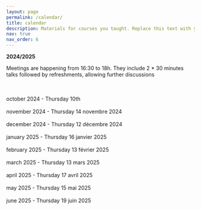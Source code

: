 ```yaml
---
layout: page
permalink: /calendar/
title: calendar
description: Materials for courses you taught. Replace this text with your description.
nav: true
nav_order: 6
---
```


**2024/2025**

Meetings are happening from 16:30 to 18h. They include 2 * 30 minutes talks followed by refreshments, allowing further discussions<br><br><br>

october 2024 - Thursday 10th<br><br>
november 2024 - Thursday 14 novembre 2024<br><br>
december 2024 - Thursday 12 décembre 2024<br><br>
january 2025 - Thursday 16 janvier 2025<br><br>
february 2025 - Thursday 13 février 2025<br><br>
march 2025 - Thursday 13 mars 2025<br><br>
april 2025 - Thursday 17 avril 2025<br><br>
may 2025 - Thursday 15 mai 2025<br><br>
june 2025 - Thursday 19 juin 2025
